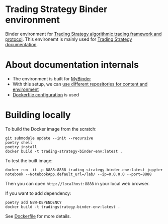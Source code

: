 # Trading Strategy Binder environment

Binder environment for [Trading Strategy algorithmic trading framework and protocol](https://tradingstrategy.ai/).
This environemt is mainly used for [Trading Strategy documentation](https://tradingstrategy.ai/docs).

# About documentation internals

- The environment is built for [MyBinder](https://mybinder.org/)
- With this setup, we can [use different repositories for content and environment](https://mybinder.readthedocs.io/en/latest/howto/external_binder_setup.html)
- [Dockerfile configuration](https://mybinder.readthedocs.io/en/latest/tutorials/dockerfile.html) is used

# Building locally

To build the Docker image from the scratch: 

```shell
git submodule update --init --recursive
poetry shell
poetry install
docker build -t trading-strategy-binder-env:latest .
```

To test the built image:

```shell
docker run -it -p 8888:8888 trading-strategy-binder-env:latest jupyter notebook --NotebookApp.default_url=/lab/ --ip=0.0.0.0 --port=8888
```

Then you can open `http://localhost:8888` in your local web browser.

If you want to add dependency:

```shell
poetry add NEW-DEPENDENCY
docker build -t tradingstrategy-binder-env:latest .
```

See [Dockerfile](./Dockerfile) for more details.